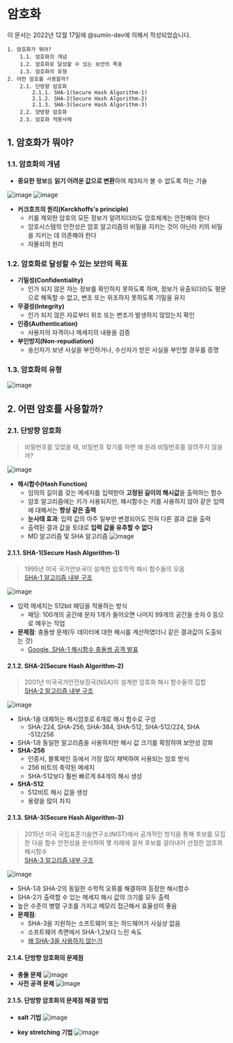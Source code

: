 # 암호화

이 문서는 2022년 12월 17일에 @sumin-dev에 의해서 작성되었습니다.

```
1. 암호화가 뭐야?
    1.1. 암호화의 개념
    1.2. 암호화로 달성할 수 있는 보안의 목표
    1.3. 암호화의 유형
2. 어떤 암호를 사용할까?
    2.1. 단방향 암호화
        2.1.1. SHA-1(Secure Hash Algorithm-1)
        2.1.2. SHA-2(Secure Hash Algorithm-2)
        2.1.3. SHA-3(Secure Hash Algorithm-3)
    2.2. 양방향 암호화
    2.3. 암호화 적용사례
```

## 1. 암호화가 뭐야?
### 1.1. 암호화의 개념
- **중요한 정보**를 **읽기 어려운 값으로 변환**하여 제3자가 볼 수 없도록 하는 기술

![image](https://user-images.githubusercontent.com/109029407/208230942-f35b37fd-6de5-4905-bc77-f249b20cb275.png)
![image](https://user-images.githubusercontent.com/109029407/208230959-0a5ab87c-7aae-4125-92a4-37939b36fc7b.png)

- **커크호프의 원리(Kerckhoffs's principle)**
    - 키를 제외한 암호의 모든 정보가 알려지더라도 암호체계는 안전해야 한다
    - 암호시스템의 안전성은 암호 알고리즘의 비밀을 지키는 것이 아닌라 키의 비밀을 지키는 데 의존해야 한다
    - 자물쇠의 원리

### 1.2. 암호화로 달성할 수 있는 보안의 목표
- **기밀성(Confidentiality)** 
    - 인가 되지 않은 자는 정보를 확인하지 못하도록 하며, 정보가 유출되더라도 평문으로 해독할 수 없고, 변조 또는 위조하지 못하도록 기밀을 유지
- **무결성(Integrity)**
    - 인가 되지 않은 자로부터 위조 또는 변조가 발생하지 않았는지 확인
- **인증(Authentication)**
    - 사용자의 자격이나 메세지의 내용을 검증
- **부인방지(Non-repudiation)**
    - 송신자가 보낸 사실을 부인하거나, 수신자가 받은 사실을 부인할 경우를 증명

### 1.3. 암호화의 유형
![image](https://user-images.githubusercontent.com/109029407/208232019-0b116226-6c9e-4e32-999d-322f6bbb51a1.png)

## 2. 어떤 암호를 사용할까?
### 2.1. 단방향 암호화
> 비밀번호를 잊었을 때, 비밀번호 찾기를 하면 왜 원래 비밀번호를 알려주지 않을까?

![image](https://user-images.githubusercontent.com/109029407/208232355-2b85d8e8-9f30-4ae0-8f61-5e5da0d62dd3.png)

- **해시함수(Hash Function)**
    - 임의의 길이를 갖는 메세지를 입력받아 **고정된 길이의 해시값**을 출력하는 함수
    - 암호 알고리즘에는 키가 사용되지만, 해시함수는 키를 사용하지 않아 같은 입력에 대해서는 **항상 같은 출력**
    - **눈사태 효과**: 입력 값의 아주 일부만 변경되어도 전혀 다른 결과 값을 출력
    - 출력된 결과 값을 토대로 **입력 값을 유추할 수 없다**
    - MD 알고리즘 및 SHA 알고리즘
    ![image](https://user-images.githubusercontent.com/109029407/208234545-24c5e58e-5df1-4f5a-b849-39321c932748.png)

#### 2.1.1. SHA-1(Secure Hash Algorithm-1)
> 1995년 미국 국가안보국이 설계한 암호학적 해시 함수들의 모음  
> [SHA-1 알고리즘 내부 구조](https://xilinx.github.io/Vitis_Libraries/security/2019.2/guide_L1/internals/sha1.html)

![image](https://user-images.githubusercontent.com/109029407/208233057-b8bbb1a9-3464-4fa1-827b-16e6be679e1f.png)

- 입력 메세지는 512bit 패딩을 적용하는 방식
    - 패딩: 100개의 공간에 문자 1개가 들어오면 나머지 99개의 공간을 숫자 0 등으로 메우는 작업
- **문제점**: 충돌쌍 문제(두 데이터에 대한 해시를 계산하였더니 같은 결과값이 도출되는 것) 
    - [Google, SHA-1 해시함수 충돌쌍 공격 발표](https://cpuu.postype.com/post/580053)


#### 2.1.2. SHA-2(Secure Hash Algorithm-2)
> 2001년 미국국가안전보장국(NSA)이 설계한 암호화 해시 함수들의 집합  
> [SHA-2 알고리즘 내부 구조](https://xilinx.github.io/Vitis_Libraries/security/2019.2/guide_L1/internals/sha2.html)

![image](https://user-images.githubusercontent.com/109029407/208234198-d255a1be-bc57-489b-b258-a673e87fc639.png)

- SHA-1을 대체하는 해시암호로 6개로 해시 함수로 구성
    - SHA-224, SHA-256, SHA-384, SHA-512, SHA-512/224, SHA -512/256
- SHA-1과 동일한 알고리즘을 사용하지만 해시 값 크기를 확장하여 보안성 강화 
- **SHA-256**
    - 인증서, 블록체인 등에서 가장 많이 채택하여 사용되는 암호 방식
    - 256 비트의 축약된 메세지
    - SHA-512보다 훨씬 빠르게 64개의 해시 생성
- **SHA-512**
    - 512비트 해시 값을 생성
    - 용량을 많이 차지

#### 2.1.3. SHA-3(Secure Hash Algorithm-3)
> 2015년 미국 국립표준기술연구소(NIST)에서 공개적인 방식을 통해 후보를 모집한 다음 함수 안전성을 분석하여 몇 차례에 걸쳐 후보를 걸러내어 선정한 암호화 해시함수  
> [SHA-3 알고리즘 내부 구조](https://xilinx.github.io/Vitis_Libraries/security/2019.2/guide_L1/internals/sha3.html)

![image](https://user-images.githubusercontent.com/109029407/208234676-8bc2898e-0f53-4bc1-bfa3-ab5a61a4399c.png)

- SHA-1과 SHA-2의 동일한 수학적 오류를 해결하여 등장한 해시함수
- SHA-2가 출력할 수 있는 메세지 해시 값의 크기를 모두 출력
- 높은 수준의 병렬 구조를 가지고 메모리 접근해서 효율성이 좋음
- **문제점**:
    - SHA-3을 지원하는 소프트웨어 또는 하드웨어가 사실상 없음
    - 소프트웨어 측면에서 SHA-1,2보다 느린 속도
    - [왜 SHA-3을 사용하지 않는가](https://www.itworld.co.kr/news/108321)

#### 2.1.4. 단방향 암호화의 문제점
- **충돌 문제**
![image](https://user-images.githubusercontent.com/109029407/208235211-69717df0-8c60-4b0b-9f5b-0ef3fbada7ff.png)
- **사전 공격 문제**
![image](https://user-images.githubusercontent.com/109029407/208235249-afa029ef-91c2-461b-a86e-15c539124128.png)

#### 2.1.5. 단방향 암호화의 문제점 해결 방법
- **salt 기법**
![image](https://user-images.githubusercontent.com/109029407/208235308-ff4e330c-60af-4d38-9139-731bf9ba5c30.png)

- **key stretching 기법**
![image](https://user-images.githubusercontent.com/109029407/208235334-0325bd84-e941-4722-a36f-037c0db1dd7d.png)
